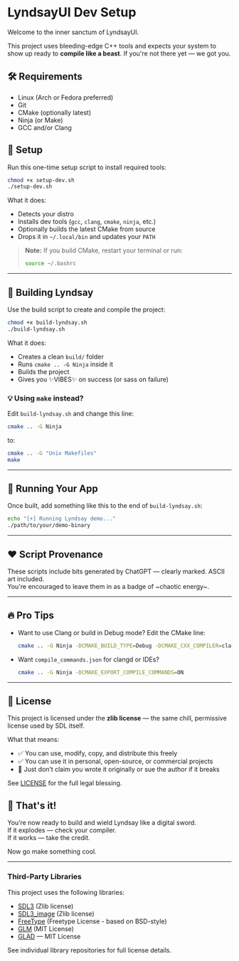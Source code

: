 # LyndsayUI Dev Setup

Welcome to the inner sanctum of LyndsayUI.

This project uses bleeding-edge C++ tools and expects your system to show up ready to **compile like a beast**. If you're not there yet — we got you.

## 🛠 Requirements

- Linux (Arch or Fedora preferred)
- Git
- CMake (optionally latest)
- Ninja (or Make)
- GCC and/or Clang

## 🚀 Setup

Run this one-time setup script to install required tools:

```bash
chmod +x setup-dev.sh
./setup-dev.sh
```

What it does:
- Detects your distro
- Installs dev tools (`gcc`, `clang`, `cmake`, `ninja`, etc.)
- Optionally builds the latest CMake from source
- Drops it in `~/.local/bin` and updates your `PATH`

> **Note:** If you build CMake, restart your terminal or run:
> ```bash
> source ~/.bashrc
> ```

---

## 🔨 Building Lyndsay

Use the build script to create and compile the project:

```bash
chmod +x build-lyndsay.sh
./build-lyndsay.sh
```

What it does:
- Creates a clean `build/` folder
- Runs `cmake .. -G Ninja` inside it
- Builds the project
- Gives you ✨VIBES✨ on success (or sass on failure)

### 💡 Using `make` instead?

Edit `build-lyndsay.sh` and change this line:

```bash
cmake .. -G Ninja
```

to:

```bash
cmake .. -G "Unix Makefiles"
make
```

---

## 🧪 Running Your App

Once built, add something like this to the end of `build-lyndsay.sh`:

```bash
echo "[+] Running Lyndsay demo..."
./path/to/your/demo-binary
```

---

## ❤️ Script Provenance

These scripts include bits generated by ChatGPT — clearly marked. ASCII art included.  
You're encouraged to leave them in as a badge of ~chaotic energy~.

---

## 🔥 Pro Tips

- Want to use Clang or build in Debug mode? Edit the CMake line:
  ```bash
  cmake .. -G Ninja -DCMAKE_BUILD_TYPE=Debug -DCMAKE_CXX_COMPILER=clang++
  ```
- Want `compile_commands.json` for clangd or IDEs?
  ```bash
  cmake .. -G Ninja -DCMAKE_EXPORT_COMPILE_COMMANDS=ON
  ```

---

## 🧼 License

This project is licensed under the **zlib license** — the same chill, permissive license used by SDL itself.

What that means:
- ✅ You can use, modify, copy, and distribute this freely
- ✅ You can use it in personal, open-source, or commercial projects
- 🚫 Just don’t claim you wrote it originally or sue the author if it breaks

See [LICENSE](./LICENSE) for the full legal blessing.

## 🎉 That's it!

You’re now ready to build and wield Lyndsay like a digital sword.  
If it explodes — check your compiler.  
If it works — take the credit.

Now go make something cool.

---

### Third-Party Libraries

This project uses the following libraries:

- [SDL3](https://github.com/libsdl-org/SDL) (Zlib license)
- [SDL3_image](https://github.com/libsdl-org/SDL_image) (Zlib license)
- [FreeType](https://freetype.org/) (Freetype License - based on BSD-style)
- [GLM](https://github.com/g-truc/glm) (MIT License)
- [GLAD](https://github.com/Dav1dde/glad) — MIT License

See individual library repositories for full license details.
